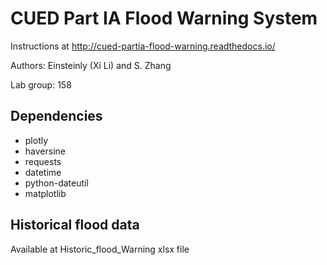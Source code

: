 # CUED Part IA Flood Warning System

Instructions at  http://cued-partia-flood-warning.readthedocs.io/

Authors: Einsteinly (Xi Li) and S. Zhang

Lab group: 158

## Dependencies
- plotly
- haversine
- requests
- datetime
- python-dateutil
- matplotlib


## Historical flood data

Available at Historic_flood_Warning xlsx file
